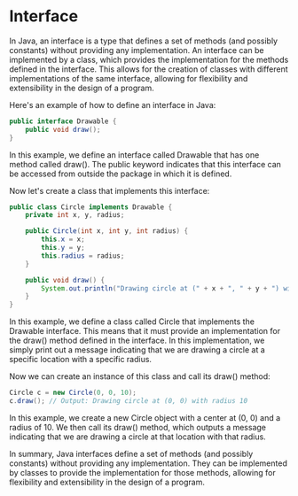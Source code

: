 # Interface

In Java, an interface is a type that defines a set of methods (and possibly constants) without providing any implementation. An interface can be implemented by a class, which provides the implementation for the methods defined in the interface. This allows for the creation of classes with different implementations of the same interface, allowing for flexibility and extensibility in the design of a program.

Here's an example of how to define an interface in Java:

```java
public interface Drawable {
    public void draw();
}
```

In this example, we define an interface called Drawable that has one method called draw(). The public keyword indicates that this interface can be accessed from outside the package in which it is defined.

Now let's create a class that implements this interface:

```java
public class Circle implements Drawable {
    private int x, y, radius;

    public Circle(int x, int y, int radius) {
        this.x = x;
        this.y = y;
        this.radius = radius;
    }

    public void draw() {
        System.out.println("Drawing circle at (" + x + ", " + y + ") with radius " + radius);
    }
}
```

In this example, we define a class called Circle that implements the Drawable interface. This means that it must provide an implementation for the draw() method defined in the interface. In this implementation, we simply print out a message indicating that we are drawing a circle at a specific location with a specific radius.

Now we can create an instance of this class and call its draw() method:

```java
Circle c = new Circle(0, 0, 10);
c.draw(); // Output: Drawing circle at (0, 0) with radius 10

```

In this example, we create a new Circle object with a center at (0, 0) and a radius of 10. We then call its draw() method, which outputs a message indicating that we are drawing a circle at that location with that radius.

In summary, Java interfaces define a set of methods (and possibly constants) without providing any implementation. They can be implemented by classes to provide the implementation for those methods, allowing for flexibility and extensibility in the design of a program.

